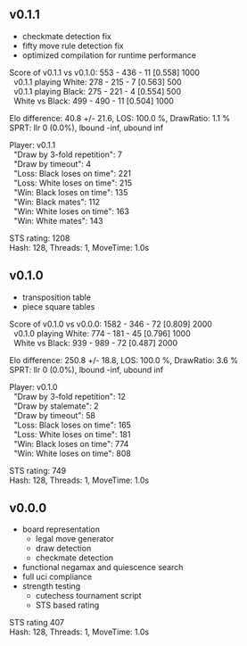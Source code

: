 ## v0.1.1
- checkmate detection fix
- fifty move rule detection fix
- optimized compilation for runtime performance

Score of v0.1.1 vs v0.1.0: 553 - 436 - 11  [0.558] 1000 \
&nbsp; v0.1.1 playing White: 278 - 215 - 7  [0.563] 500 \
&nbsp; v0.1.1 playing Black: 275 - 221 - 4  [0.554] 500 \
&nbsp; White vs Black: 499 - 490 - 11  [0.504] 1000

Elo difference: 40.8 +/- 21.6, LOS: 100.0 %, DrawRatio: 1.1 % \
SPRT: llr 0 (0.0%), lbound -inf, ubound inf

Player: v0.1.1 \
&nbsp; "Draw by 3-fold repetition": 7 \
&nbsp; "Draw by timeout": 4 \
&nbsp; "Loss: Black loses on time": 221 \
&nbsp; "Loss: White loses on time": 215 \
&nbsp; "Win: Black loses on time": 135 \
&nbsp; "Win: Black mates": 112 \
&nbsp; "Win: White loses on time": 163 \
&nbsp; "Win: White mates": 143

STS rating: 1208 \
Hash: 128, Threads: 1, MoveTime: 1.0s

## v0.1.0
- transposition table
- piece square tables

Score of v0.1.0 vs v0.0.0: 1582 - 346 - 72  [0.809] 2000 \
&nbsp; v0.1.0 playing White: 774 - 181 - 45  [0.796] 1000 \
&nbsp; White vs Black: 939 - 989 - 72  [0.487] 2000

Elo difference: 250.8 +/- 18.8, LOS: 100.0 %, DrawRatio: 3.6 % \
SPRT: llr 0 (0.0%), lbound -inf, ubound inf

Player: v0.1.0 \
&nbsp; "Draw by 3-fold repetition": 12 \
&nbsp; "Draw by stalemate": 2 \
&nbsp; "Draw by timeout": 58 \
&nbsp; "Loss: Black loses on time": 165 \
&nbsp; "Loss: White loses on time": 181 \
&nbsp; "Win: Black loses on time": 774 \
&nbsp; "Win: White loses on time": 808

STS rating: 749 \
Hash: 128, Threads: 1, MoveTime: 1.0s

## v0.0.0
- board representation
  - legal move generator
  - draw detection
  - checkmate detection
- functional negamax and quiescence search
- full uci compliance
- strength testing
  - cutechess tournament script
  - STS based rating

STS rating 407 \
Hash: 128, Threads: 1, MoveTime: 1.0s
